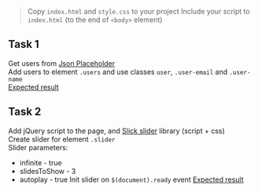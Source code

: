 > Copy `index.html` and `style.css` to your project
Include your script to `index.html` (to the end of `<body>` element)

## Task 1
Get users from [Json Placeholder](https://jsonplaceholder.typicode.com/users)   
Add users to element `.users` and use classes  `user`, `.user-email` and `.user-name`  
[Expected result](http://prntscr.com/t2io5w)

## Task 2
Add jQuery script to the page, and [Slick slider](https://kenwheeler.github.io/slick/#go-get-it) library (script + css)    
Create slider for element `.slider`   
Slider parameters:
- infinite - true
- slidesToShow - 3
- autoplay - true
Init slider on `$(document).ready` event 
[Expected result](http://prntscr.com/t2jaf9)